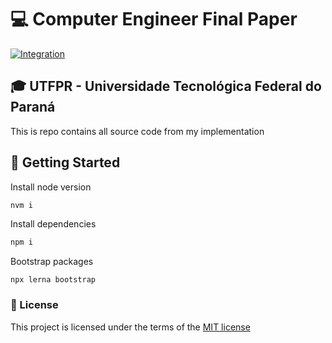 # :computer: Computer Engineer Final Paper

[![Integration](https://github.com/hrozan/utfpr-final-paper/actions/workflows/integration.yml/badge.svg)](https://github.com/hrozan/utfpr-final-paper/actions/workflows/integration.yml)

## :mortar_board: UTFPR - Universidade Tecnológica Federal do Paraná

This is repo contains all source code from my implementation

## :rocket: Getting Started

Install node version

```bash
nvm i
```

Install dependencies

```bash
npm i
```

Bootstrap packages

```
npx lerna bootstrap
```

### :page_facing_up: License

This project is licensed under the terms of the [MIT license](/LICENSE)
